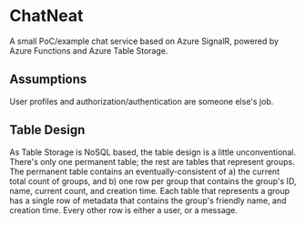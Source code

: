 # ChatNeat
A small PoC/example chat service based on Azure SignalR, powered by Azure Functions and Azure Table Storage.

## Assumptions
User profiles and authorization/authentication are someone else's job. 

## Table Design
As Table Storage is NoSQL based, the table design is a little unconventional. There's only one permanent table; the rest are tables that represent groups.
The permanent table contains an eventually-consistent of a) the current total count of groups, and b) one row per group that contains the group's ID, name, current count, and creation time.
Each table that represents a group has a single row of metadata that contains the group's friendly name, and creation time. Every other row is either a user, or a message.


